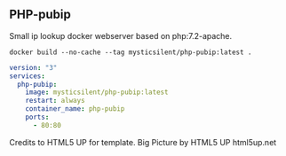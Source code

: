 ## PHP-pubip
Small ip lookup docker webserver based on php:7.2-apache.


``` Build with included Dockerfile.
docker build --no-cache --tag mysticsilent/php-pubip:latest .
```

``` docker-compose.yaml
version: "3"
services:
  php-pubip:
    image: mysticsilent/php-pubip:latest
    restart: always
    container_name: php-pubip
    ports:
      - 80:80
```


Credits to HTML5 UP for template.
Big Picture by HTML5 UP
html5up.net

